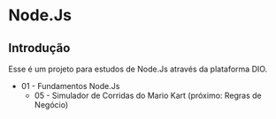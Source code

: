 # Node.Js

## Introdução

Esse é um projeto para estudos de Node.Js através da plataforma DIO.

* 01 - Fundamentos Node.Js
    * 05 - Simulador de Corridas do Mario Kart (próximo: Regras de Negócio)